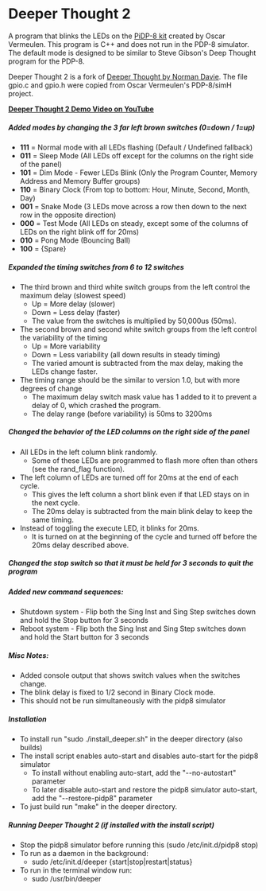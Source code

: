 # Deeper Thought 2
A program that blinks the LEDs on the [PiDP-8 kit](http://obsolescence.wix.com/obsolescence#!pidp-8/cbie) created by Oscar Vermeulen. This program is C++ and does not run in the PDP-8 simulator. The default mode is designed to be similar to Steve Gibson's Deep Thought program for the PDP-8.

Deeper Thought 2 is a fork of [Deeper Thought by Norman Davie](https://groups.google.com/d/msg/pidp-8/tbciVNoZJbw/AMjywRKLAwAJ).  The file gpio.c and gpio.h were copied from Oscar Vermeulen's PDP-8/simH project.

**[Deeper Thought 2 Demo Video on YouTube](https://youtu.be/0OudB99Cccc)**

##### Added modes by changing the 3 far left brown switches (0=down / 1=up)
* **111** = Normal mode with all LEDs flashing (Default / Undefined fallback)
* **011** = Sleep Mode (All LEDs off except for the columns on the right side of the panel)
* **101** = Dim Mode - Fewer LEDs Blink (Only the Program Counter, Memory Address and Memory Buffer groups)
* **110** = Binary Clock (From top to bottom: Hour, Minute, Second, Month, Day)
* **001** = Snake Mode (3 LEDs move across a row then down to the next row in the opposite direction)
* **000** = Test Mode (All LEDs on steady, except some of the columns of LEDs on the right blink off for 20ms)
* **010** = Pong Mode (Bouncing Ball)
* **100** = {Spare}

##### Expanded the timing switches from 6 to 12 switches
* The third brown and third white switch groups from the left control the maximum delay (slowest speed)
   * Up   = More delay (slower)
   * Down = Less delay (faster)
   * The value from the switches is multiplied by 50,000us (50ms).
* The second brown and second white switch groups from the left control the variability of the timing
   * Up   = More variability
   * Down = Less variability (all down results in steady timing)
   * The varied amount is subtracted from the max delay, making the LEDs change faster.
* The timing range should be the similar to version 1.0, but with more degrees of change
   * The maximum delay switch mask value has 1 added to it to prevent a delay of 0, which crashed the program.
   * The delay range (before variability) is 50ms to 3200ms

##### Changed the behavior of the LED columns on the right side of the panel
* All LEDs in the left column blink randomly.
  * Some of these LEDs are programmed to flash more often than others (see the rand_flag function).
* The left column of LEDs are turned off for 20ms at the end of each cycle.
  * This gives the left column a short blink even if that LED stays on in the next cycle.
  * The 20ms delay is subtracted from the main blink delay to keep the same timing.
* Instead of toggling the execute LED, it blinks for 20ms.
  * It is turned on at the beginning of the cycle and turned off before the 20ms delay described above.

##### Changed the stop switch so that it must be held for 3 seconds to quit the program

##### Added new command sequences:
* Shutdown system - Flip both the Sing Inst and Sing Step switches down and hold the Stop button for 3 seconds
* Reboot system - Flip both the Sing Inst and Sing Step switches down and hold the Start button for 3 seconds

##### Misc Notes:
* Added console output that shows switch values when the switches change.
* The blink delay is fixed to 1/2 second in Binary Clock mode.
* This should not be run simultaneously with the pidp8 simulator

##### Installation
* To install run "sudo ./install_deeper.sh" in the deeper directory (also builds)
* The install script enables auto-start and disables auto-start for the pidp8 simulator
  * To install without enabling auto-start, add the "--no-autostart" parameter
  * To later disable auto-start and restore the pidp8 simulator auto-start, add the "--restore-pidp8" parameter
* To just build run "make" in the deeper directory.

##### Running Deeper Thought 2 (if installed with the install script)
* Stop the pidp8 simulator before running this (sudo /etc/init.d/pidp8 stop)
* To run as a daemon in the background:
  * sudo /etc/init.d/deeper {start|stop|restart|status}
* To run in the terminal window run:
  * sudo /usr/bin/deeper
